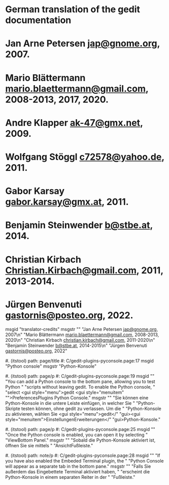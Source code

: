 # German translation of the gedit documentation
#
# Jan Arne Petersen <jap@gnome.org>, 2007.
# Mario Blättermann <mario.blaettermann@gmail.com>, 2008-2013, 2017, 2020.
# Andre Klapper <ak-47@gmx.net>, 2009.
# Wolfgang Stöggl <c72578@yahoo.de>, 2011.
# Gabor Karsay <gabor.karsay@gmx.at>, 2011.
# Benjamin Steinwender <b@stbe.at>, 2014.
# Christian Kirbach <Christian.Kirbach@gmail.com>, 2011, 2013-2014.
# Jürgen Benvenuti <gastornis@posteo.org>, 2022.
msgid "translator-credits"
msgstr ""
"Jan Arne Petersen <jap@gnome.org>, 2007\n"
"Mario Blättermann <mario.blaettermann@gmail.com>, 2008-2013, 2020\n"
"Christian Kirbach <christian.kirbach@gmail.com>, 2011-2020\n"
"Benjamin Steinwender <b@stbe.at>, 2014-2015\n"
"Jürgen Benvenuti <gastornis@posteo.org>, 2022"

#. (itstool) path: page/title
#: C/gedit-plugins-pyconsole.page:17
msgid "Python console"
msgstr "Python-Konsole"

#. (itstool) path: page/p
#: C/gedit-plugins-pyconsole.page:19
msgid ""
"You can add a Python console to the bottom pane, allowing you to test Python "
"scripts without leaving <app>gedit</app>. To enable the Python console, "
"select <guiseq><gui style=\"menu\">gedit</gui> <gui style=\"menuitem"
"\">Preferences</gui><gui>Plugins</gui> <gui>Python Console</gui></guiseq>."
msgstr ""
"Sie können eine Python-Konsole in die untere Leiste einfügen, in welcher Sie "
"Python-Skripte testen können, ohne <app>gedit</app> zu verlassen. Um die "
"Python-Konsole zu aktivieren, wählen Sie <guiseq><gui style=\"menu\">gedit</"
"gui><gui style=\"menuitem\">Einstellungen</gui><gui>Erweiterungen</"
"gui><gui>Python-Konsole</gui></guiseq>."

#. (itstool) path: page/p
#: C/gedit-plugins-pyconsole.page:25
msgid ""
"Once the Python console is enabled, you can open it by selecting "
"<guiseq><gui>View</gui><gui>Bottom Panel</gui></guiseq>."
msgstr ""
"Sobald die Python-Konsole aktiviert ist, öffnen Sie sie mittels "
"<guiseq><gui>Ansicht</gui><gui>Fußleiste</gui></guiseq>."

#. (itstool) path: note/p
#: C/gedit-plugins-pyconsole.page:28
msgid ""
"If you have also enabled the <gui>Embeded Terminal</gui> plugin, the "
"<gui>Python Console</gui> will appear as a separate tab in the bottom pane."
msgstr ""
"Falls Sie außerdem das <gui>Eingebettete Terminal</gui> aktiviert haben, "
"erscheint die <gui>Python-Konsole</gui> in einem separaten Reiter in der "
"Fußleiste."
